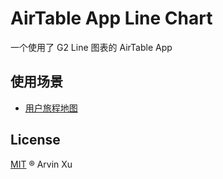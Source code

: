 # AirTable App Line Chart

一个使用了 G2 Line 图表的 AirTable App

## 使用场景

- [用户旅程地图](https://airtable.com/shrOrXa1834rRA2kd)

## License

[MIT](./LICENSE) ® Arvin Xu
